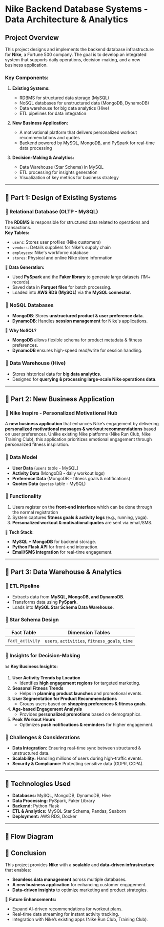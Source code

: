 # Nike Backend Database Systems - Data Architecture & Analytics

## Project Overview
This project designs and implements the backend database infrastructure for **Nike**, a Fortune 500 company. The goal is to develop an integrated system that supports daily operations, decision-making, and a new business application.

### Key Components:
1. **Existing Systems:**  
   - RDBMS for structured data storage (MySQL)  
   - NoSQL databases for unstructured data (MongoDB, DynamoDB)  
   - Data warehouse for big data analytics (Hive)  
   - ETL pipelines for data integration  

2. **New Business Application:**  
   - A motivational platform that delivers personalized workout recommendations and quotes  
   - Backend powered by MySQL, MongoDB, and PySpark for real-time data processing  

3. **Decision-Making & Analytics:**  
   - Data Warehouse (Star Schema) in MySQL  
   - ETL processing for insights generation  
   - Visualization of key metrics for business strategy  

---

## 📌 Part 1: Design of Existing Systems  

### 🔹 Relational Database (OLTP - MySQL)
The **RDBMS** is responsible for structured data related to operations and transactions.  
**Key Tables:**
- `users`: Stores user profiles (Nike customers)  
- `vendors`: Details suppliers for Nike's supply chain  
- `employees`: Nike's workforce database  
- `stores`: Physical and online Nike store information  

📌 **Data Generation:**  
- Used **PySpark** and the **Faker library** to generate large datasets (1M+ records).  
- Saved data in **Parquet files** for batch processing.  
- Loaded into **AWS RDS (MySQL)** via the **MySQL connector**.  

### 🔹 NoSQL Databases  
- **MongoDB**: Stores **unstructured product & user preference data**.  
- **DynamoDB**: Handles **session management** for Nike's applications.  

📌 **Why NoSQL?**  
- **MongoDB** allows flexible schema for product metadata & fitness preferences.  
- **DynamoDB** ensures high-speed read/write for session handling.  

### 🔹 Data Warehouse (Hive)
- Stores historical data for **big data analytics**.  
- Designed for **querying & processing large-scale Nike operations data**.  

---

## 📌 Part 2: New Business Application  

### 🚀 **Nike Inspire - Personalized Motivational Hub**
A **new business application** that enhances Nike’s engagement by delivering **personalized motivational messages & workout recommendations** based on user preferences.
Unlike existing Nike platforms (Nike Run Club, Nike Training Club), this application prioritizes emotional engagement through personalized fitness inspiration.

### **🔹 Data Model**
- **User Data** (`users` table - MySQL)  
- **Activity Data** (MongoDB - daily workout logs)  
- **Preference Data** (MongoDB - fitness goals & notifications)  
- **Quotes Data** (`quotes` table - MySQL)  

### **🔹 Functionality**
1. Users register on the **front-end interface** which can be done through the normal registration   
2. System captures **fitness goals & activity logs** (e.g., running, yoga).  
3. **Personalized workout & motivational quotes** are sent via email/SMS.  

📌 **Tech Stack:**  
- **MySQL + MongoDB** for backend storage.  
- **Python Flask API** for front-end interaction.  
- **Email/SMS integration** for real-time engagement.  

---

## 📌 Part 3: Data Warehouse & Analytics  

### **🔹 ETL Pipeline**
- Extracts data from **MySQL, MongoDB, and DynamoDB**.  
- Transforms data using **PySpark**.  
- Loads into **MySQL Star Schema Data Warehouse**.  

### **🔹 Star Schema Design**
| Fact Table  | Dimension Tables |
|-------------|-----------------|
| `fact_activity` | `users`, `activities`, `fitness_goals`, `time` |

### **🔹 Insights for Decision-Making**
📊 **Key Business Insights:**
1. **User Activity Trends by Location**  
   - Identifies **high engagement regions** for targeted marketing.  
2. **Seasonal Fitness Trends**  
   - Helps in **planning product launches** and promotional events.  
3. **User Segmentation for Product Recommendations**  
   - Groups users based on **shopping preferences & fitness goals**.  
4. **Age-based Engagement Analysis**  
   - Provides **personalized promotions** based on demographics.  
5. **Peak Workout Hours**  
   - Optimizes **push notifications & reminders** for higher engagement.  

### **🔹 Challenges & Considerations**
- **Data Integration:** Ensuring real-time sync between structured & unstructured data.  
- **Scalability:** Handling millions of users during high-traffic events.  
- **Security & Compliance:** Protecting sensitive data (GDPR, CCPA).  

---

## 📌 Technologies Used  
- **Databases:** MySQL, MongoDB, DynamoDB, Hive  
- **Data Processing:** PySpark, Faker Library  
- **Backend:** Python Flask  
- **ETL & Analytics:** MySQL Star Schema, Pandas, Seaborn  
- **Deployment:** AWS RDS, Docker  

---

## 📌 Flow Diagram  


## 📌 Conclusion  
This project provides **Nike** with a **scalable** and **data-driven infrastructure** that enables:
- **Seamless data management** across multiple databases.  
- **A new business application** for enhancing customer engagement.  
- **Data-driven insights** to optimize marketing and product strategies.  

🚀 **Future Enhancements:**  
- Expand AI-driven recommendations for workout plans.  
- Real-time data streaming for instant activity tracking.  
- Integration with Nike’s existing apps (Nike Run Club, Training Club). 

